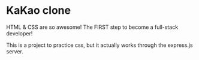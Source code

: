 # KaKao clone

HTML & CSS are so awesome!
The FIRST step to become a full-stack developer!

This is a project to practice css, but it actually works through the express.js server.